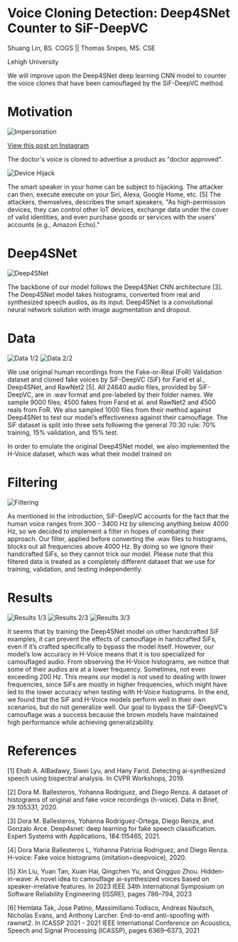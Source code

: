 # Voice Cloning Detection: Deep4SNet Counter to SiF-DeepVC

Shuang Lin, BS. COGS || Thomas Snipes, MS. CSE

Lehigh University

We will improve upon the Deep4SNet deep learning CNN model to counter the voice clones that have been camouflaged by the SiF-DeepVC method.


# Motivation
![Impersonation](/Docs/imgs/impersonation.jpg)

[View this post on Instagram](https://www.instagram.com/reel/CztzP8Cx3Yj/?utm_source=ig_embed&utm_campaign=loading)

The doctor's voice is cloned to advertise a product as "doctor approved".


 
![Device Hijack](/Docs/imgs/liu1-p9-liu-small.gif)

The smart speaker in your home can be subject to hijacking. The attacker can then, execute execute on your Siri, Alexa, Google Home, etc. [5]
The attackers, themselves, describes the smart speakers, "As high-permission devices, they can control other IoT devices, exchange data under the cover of valid identities, and even purchase goods or services with the users’ accounts (e.g., Amazon Echo)."

# Deep4SNet
![Deep4SNet](/Docs/imgs/1-s2.0-S0957417421008770-gr10.jpg)

The backbone of our model follows the Deep4SNet
CNN architecture [3]. The Deep4SNet model takes
histograms, converted from real and synthesized
speech audios, as its input. Deep4SNet is a convolutional neural network solution with image augmentation and dropout. 


# Data
![Data 1/2](/Docs/imgs/data1.jpg)
![Data 2/2](/Docs/imgs/data2.jpg)

We use original human recordings from the Fake-or-Real (FoR) Validation dataset and cloned fake voices
by SiF-DeepVC (SiF) for Farid et al., Deep4SNet, and
RawNet2 [5]. All 24640 audio files, provided by SiF-DeepVC, are in .wav format and pre-labeled by their
folder names. We sample 9000 files; 4500 fakes from
Farid et al. and RawNet2 and 4500 reals from FoR.
We also sampled 1000 files from their method against
Deep4SNet to test our model’s effectiveness against
their camouflage. The SiF dataset is split into three
sets following the general 70:30 rule: 70% training,
15% validation, and 15% test.

In order to emulate the original Deep4SNet model,
we also implemented the H-Voice dataset, which was
what their model trained on

# Filtering
![Filtering](/Docs/imgs/filtering.jpg)

As mentioned in the introduction, SiF-DeepVC accounts for the fact that the human voice ranges from 300 - 3400 Hz by silencing anything below 4000
Hz, so we decided to implement a filter in hopes of
combating their approach. Our filter, applied before
converting the .wav files to histograms, blocks out all
frequencies above 4000 Hz. By doing so we ignore
their handcrafted SiFs, so they cannot trick our model.
Please note that this filtered data is treated as a
completely different dataset that we use for training,
validation, and testing independently.

# Results
![Results 1/3](/Docs/imgs/results1.jpg)
![Results 2/3](/Docs/imgs/results2.jpg)
![Results 3/3](/Docs/imgs/results3.jpg)

It seems that by training the Deep4SNet model
on other handcrafted SiF examples, it can prevent
the effects of camouflage in handcrafted SiFs, even
if it’s crafted specifically to bypass the model itself.
However, our model’s low accuracy in H-Voice means
that it is too specialized for camouflaged audio. From
observing the H-Voice histograms, we notice that some
of their audios are at a lower frequency. Sometimes,
not even exceeding 200 Hz. This means our model
is not used to dealing with lower frequencies, since
SiFs are mostly in higher frequencies, which might
have led to the lower accuracy when testing with H-Voice histograms. In the end, we found that the SiF
and H-Voice models perform well in their own scenarios, but do not generalize well. Our goal to bypass
the SiF-DeepVC’s camouflage was a success because
the brown models have maintained high performance
while achieving generalizability.

# References
[1] Ehab A. AlBadawy, Siwei Lyu, and Hany Farid. Detecting
ai-synthesized speech using bispectral analysis. In CVPR
Workshops, 2019.

[2] Dora M. Ballesteros, Yohanna Rodriguez, and Diego Renza.
A dataset of histograms of original and fake voice recordings
(h-voice). Data in Brief, 29:105331, 2020.

[3] Dora M. Ballesteros, Yohanna Rodriguez-Ortega, Diego Renza,
and Gonzalo Arce. Deep4snet: deep learning for fake speech
classification. Expert Systems with Applications, 184:115465,
2021.

[4] Dora Maria Ballesteros L, Yohanna Patricia Rodriguez, and
Diego Renza. H-voice: Fake voice histograms (imitation+deepvoice), 2020.

[5] Xin Liu, Yuan Tan, Xuan Hai, Qingchen Yu, and Qingguo Zhou.
Hidden-in-wave: A novel idea to camouflage ai-synthesized
voices based on speaker-irrelative features. In 2023 IEEE 34th
International Symposium on Software Reliability Engineering
(ISSRE), pages 786–794, 2023

[6] Hemlata Tak, Jose Patino, Massimiliano Todisco, Andreas
Nautsch, Nicholas Evans, and Anthony Larcher. End-to-end
anti-spoofing with rawnet2. In ICASSP 2021 - 2021 IEEE
International Conference on Acoustics, Speech and Signal Processing (ICASSP), pages 6369–6373, 2021